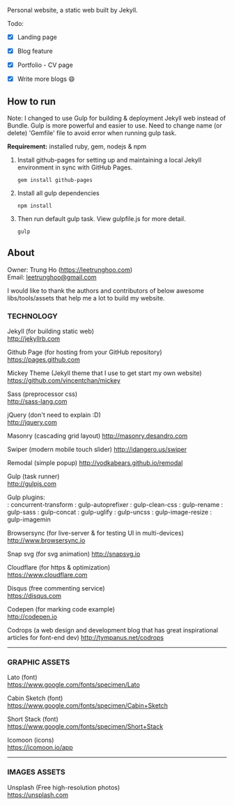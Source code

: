 Personal website, a static web built by Jekyll. 

Todo: 

- [x] Landing page
- [x] Blog feature
- [x] Portfolio - CV page
- [x] Write more blogs :smile:


## How to run

Note: I changed to use Gulp for building & deployment Jekyll web instead of Bundle. Gulp is more powerful and easier to use. Need to change name (or delete) 'Gemfile' file to avoid error when running gulp task.

__Requirement:__ installed ruby, gem, nodejs & npm

1. Install github-pages for setting up and maintaining a local Jekyll environment in sync with GitHub Pages.
	```
	gem install github-pages 
	```

2. Install all gulp dependencies
	```
	npm install
	```

3. Then run default gulp task. View gulpfile.js for more detail.
	```
	gulp
	```


## About

Owner: Trung Ho (https://leetrunghoo.com)  
Email: leetrunghoo@gmail.com

I would like to thank the authors and contributors of below awesome libs/tools/assets that help me a lot to build my website.


### TECHNOLOGY

Jekyll (for building static web)    
<http://jekyllrb.com>

Github Page (for hosting from your GitHub repository)  
<https://pages.github.com>

Mickey Theme (Jekyll theme that I use to get start my own website)  
<https://github.com/vincentchan/mickey>

Sass (preprocessor css)  
<http://sass-lang.com>

jQuery (don't need to explain :D)  
<http://jquery.com>

Masonry (cascading grid layout)
<http://masonry.desandro.com>

Swiper (modern mobile touch slider)
<http://idangero.us/swiper>

Remodal (simple popup)
<http://vodkabears.github.io/remodal>

Gulp (task runner)  
<http://gulpjs.com>

Gulp plugins:  
: concurrent-transform 
: gulp-autoprefixer 
: gulp-clean-css 
: gulp-rename
: gulp-sass
: gulp-concat
: gulp-uglify
: gulp-uncss
: gulp-image-resize
: gulp-imagemin

Browsersync (for live-server & for testing UI in multi-devices) 
<http://www.browsersync.io>

Snap svg (for svg animation)
<http://snapsvg.io>

Cloudflare (for https & optimization)  
<https://www.cloudflare.com>

Disqus (free commenting service)  
<https://disqus.com>

Codepen (for marking code example)  
<http://codepen.io>

Codrops (a web design and development blog that has great inspirational articles for font-end dev)
<http://tympanus.net/codrops>

---

### GRAPHIC ASSETS

Lato (font)  
<https://www.google.com/fonts/specimen/Lato>

Cabin Sketch (font)  
<https://www.google.com/fonts/specimen/Cabin+Sketch>

Short Stack (font)  
<https://www.google.com/fonts/specimen/Short+Stack>

Icomoon (icons)  
<https://icomoon.io/app>

---

### IMAGES ASSETS

Unsplash (Free high-resolution photos)  
<https://unsplash.com>
